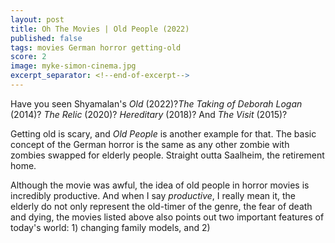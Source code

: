 ```yaml
---
layout: post
title: Oh The Movies | Old People (2022)
published: false
tags: movies German horror getting-old
score: 2
image: myke-simon-cinema.jpg
excerpt_separator: <!--end-of-excerpt-->
---
```

Have you seen Shyamalan's *Old* (2022)?*The Taking of Deborah Logan* (2014)? *The Relic* (2020)? *Hereditary* (2018)? And *The Visit* (2015)?

Getting old is scary, and *Old People* is another example for that. The basic concept of the German horror is the same as any other zombie with zombies swapped for elderly people. Straight outta Saalheim, 
the retirement home.
<!--end-of-excerpt-->

Although the movie was awful, the idea of old people in horror movies is incredibly productive. And when I say *productive*, I really mean it, the elderly do not only represent the old-timer of the genre, the fear of death and dying, the movies listed above also points out two important features of today's world: 1) changing family models, and 2) 
